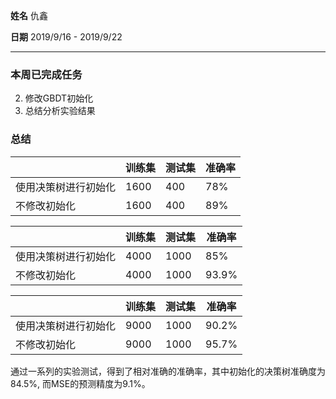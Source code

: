 **姓名** 仇鑫

**日期** 2019/9/16 - 2019/9/22

------

### 本周已完成任务

2. 修改GBDT初始化
2. 总结分析实验结果

### 总结

|                      | 训练集 | 测试集 | 准确率 |
| -------------------- | ------ | ------ | ------ |
| 使用决策树进行初始化 | 1600   | 400    | 78%    |
| 不修改初始化         | 1600   | 400    | 89%    |

|                      | 训练集 | 测试集 | 准确率 |
| -------------------- | ------ | ------ | ------ |
| 使用决策树进行初始化 | 4000   | 1000   | 85%    |
| 不修改初始化         | 4000   | 1000   | 93.9%  |

|                      | 训练集 | 测试集 | 准确率 |
| -------------------- | ------ | ------ | ------ |
| 使用决策树进行初始化 | 9000   | 1000   | 90.2%  |
| 不修改初始化         | 9000   | 1000   | 95.7%  |

通过一系列的实验测试，得到了相对准确的准确率，其中初始化的决策树准确度为84.5%, 而MSE的预测精度为9.1%。